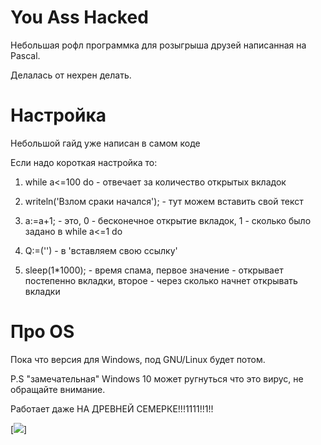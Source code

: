 # You Ass Hacked
Небольшая рофл программка для розыгрыша друзей написанная на Pascal.

Делалась от нехрен делать.
# Настройка
  Небольшой гайд уже написан в самом коде
	
  Если надо короткая настройка то:
	
  1. while a<=100 do - отвечает за количество открытых вкладок
	
  2. writeln('Взлом сраки начался'); - тут можем вставить свой текст
	
  3. a:=a+1; - это, 0 - бесконечное открытие вкладок, 1 - сколько было задано в while a<=1 do
	
  4. Q:=('') - в 'вставляем свою ссылку'
  
  5. sleep(1*1000); - время спама, первое значение - открывает постепенно вкладки, второе - через сколько начнет открывать вкладки
  
  # Про OS
Пока что версия для Windows, под GNU/Linux будет потом.

P.S "замечательная" Windows 10 может ругнуться что это вирус, не обращайте внимание.

Работает даже НА ДРЕВНЕЙ СЕМЕРКЕ!!!1111!!1!!

[![](https://cdn.discordapp.com/attachments/203975079325990912/571719774560583699/unknown.png)]
